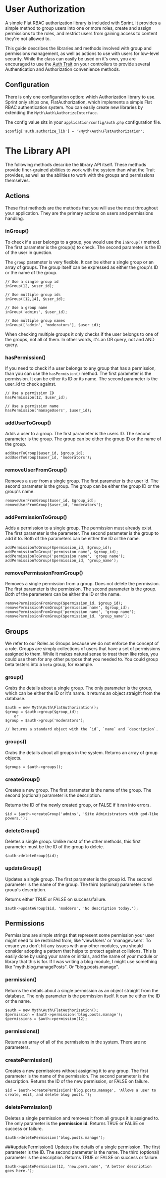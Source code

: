# User Authorization

A simple Flat RBAC authorization library is included with Sprint. It provides a simple method to group users into one or more roles, create and assign permissions to the roles, and restrict users from gaining access to content they're not allowed to.

This guide describes the libraries and methods involved with group and permissions management, as well as actions to use with users for low-level security. While the class can easily be used on it's own, you are encouraged to use the [Auth Trait](security/auth_trait) on your controllers to provide several Authentication and Authorization convenience methods.

## Configuration
There is only one configuration option: which Authorization library to use. Sprint only ships one, FlatAuthorization, which implements a simple Flat RBAC authentication system. You can easily create new libraries by extending the `Myth\Auth\AuthorizeInterface`. 

The config value sits in your `application/config/auth.php` configuration file. 

	$config['auth.authorize_lib'] = '\Myth\Auth\FlatAuthorization';

# The Library API
The following methods describe the library API itself. These methods provide finer-grained abilities to work with the system than what the Trait provides, as well as the abilities to work with the groups and permissions themselves. 

## Actions
These first methods are the methods that you will use the most throughout your application. They are the primary actions on users and  permissions handling.

### inGroup()
To check if a user belongs to a group, you would use the `inGroup()` method. The first parameter is the group(s) to check. The second parameter is the ID of the user in question.

The `group` parameter is very flexible. It can be either a single group or an array of groups. The group itself can be expressed as either the group's ID or the name of the group.

	// Use a single group id
	inGroup(12, $user_id);

	// Use multiple group ids
	inGroup([12,14], $user_id);

	// Use a group name
	inGroup('admins', $user_id);

	// Use multiple group names
	inGroup(['admin', 'moderators'], $user_id);

When checking multiple groups it only checks if the user belongs to one of the groups, not all of them. In other words, it's an OR query, not and AND query.

### hasPermission()
If you need to check if a user belongs to any group that has a permission, than you can use the `hasPermision()` method. The first parameter is the permission. It can be either its ID or its name. The second parameter is the user_id to check against. 

	// Use a permission ID
	hasPermission(12, $user_id);

	// Use a permission name
	hasPermission('manageUsers', $user_id);

### addUserToGroup()
Adds a user to a group. The first parameter is the users ID. The second parameter is the group. The group can be either the group ID or the name of the group. 

	addUserToGroup($user_id, $group_id);
	addUserToGroup($user_id, 'moderators');


### removeUserFromGroup()
Removes a user from a single group. The first parameter is the user id. The second parameter is the group. The group can be either the group ID or the group's name. 

	removeUserFromGroup($user_id, $group_id);
	removeUserFromGroup($user_id, 'moderators');

### addPermissionToGroup()
Adds a permission to a single group. The permission must already exist. The first parameter is the parameter. The second parameter is the group to add it to. Both of the parameters can be either the ID or the name. 

	addPermissionToGroup($permission_id, $group_id);
	addPermissionToGroup('permission name', $group_id);
	addPermissionToGroup('permission name', 'group name');
	addPermissionToGroup($permission_id, 'group_name');

### removePermissionFromGroup()
Removes a single permission from a group. Does not delete the permission. The first parameter is the permission. The second parameter is the group. Both of the parameters can be either the ID or the name. 

	removePermissionFromGroup($permission_id, $group_id);
	removePermissionFromGroup('permission name', $group_id);
	removePermissionFromGroup('permission name', 'group name');
	removePermissionFromGroup($permission_id, 'group_name');

## Groups
We refer to our Roles as Groups because we do not enforce the concept of a role. Groups are simply collections of users that have a set of permissions assigned to them. While it makes natural sense to treat them like roles, you could use them for any other purpose that you needed to. You could group beta testers into a `beta` group, for example. 

### group()
Grabs the details about a single group. The only parameter is the group, which can be either the ID or it's name. It returns an object straight from the database. 

	$auth = new Myth\Auth\FlatAuthorization();
	$group = $auth->group($group_id);
		or
	$group = $auth->group('moderators');

	// Returns a standard object with the `id`, `name` and `description`.

### groups()
Grabs the details about all groups in the system. Returns an array of group objects. 

	$groups = $auth->groups();

### createGroup()
Creates a new group. The first parameter is the name of the group. The second (optional) parameter is the description. 

Returns the ID of the newly created group, or FALSE if it ran into errors.

	$id = $auth->createGroup('admins', 'Site Administrators with god-like powers.');

### deleteGroup()
Deletes a single group. Unlike most of the other methods, this first parameter must be the ID of the group to delete. 

	$auth->deleteGroup($id);

### updateGroup()
Updates a single group. The first parameter is the group id. The second parameter is the name of the group. The third (optional) parameter is the group's description. 

Returns either TRUE or FALSE on success/failure.

	$auth->updateGroup($id, 'modders', 'No description today.');

## Permissions
Permissions are simple strings that represent some permission your user might need to be restricted from, like 'viewUsers' or 'manageUsers'. To ensure you don't hit any issues with any other modules, you should consider adopting a pattern that helps to protect against collisions. This is easily done by using your name or initials, and the name of your module or library that this is for. If I was writing a blog module, I might use something like "myth.blog.managePosts". Or "blog.posts.manage". 

### permission()
Returns the details about a single permission as an object straight from the database. The only parameter is the permission itself. It can be either the ID or the name.

	$auth = new Myth\Auth\FlatAuthorization();
	$permission = $auth->permission('blog.posts.manage');
	$permissions = $auth->permission(12);
	
### permissions()
Returns an array of all of the permissions in the system. There are no parameters.

### createPermission()
Creates a new permissions without assigning it to any group. The first parameter is the name of the permission. The second parameter is the description. Returns the ID of the new permission, or FALSE on failure. 

	$id = $auth->createPermission('blog.posts.manage', 'Allows a user to create, edit, and delete blog posts.');

### deletePermission()
Deletes a single permission and removes it from all groups it is assigned to. The only parameter is the **permission id**. Returns TRUE or FALSE on success or failure. 

	$auth->deletePermission('blog.posts.manage');

###updatePermission()
Updates the details of a single permission. The first parameter is the ID. The second parameter is the name. The third (optional) parameter is the description. Returns TRUE or FALSE on success or failure.

	$auth->updatePermission(12, 'new.perm.name', 'A better description goes here.');
	



